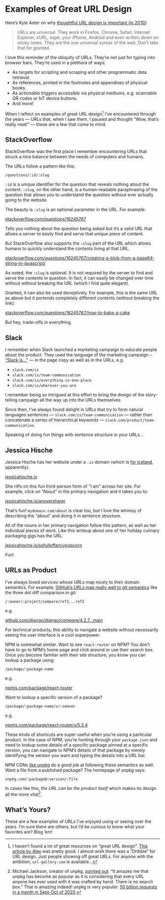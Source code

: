 # Examples of Great URL Design

Here’s Kyle Aster on why [thoughtful URL design is important (in 2010)](https://warpspire.com/posts/url-design/):

> URLs are universal. They work in Firefox, Chrome, Safari, Internet Explorer, cURL, wget, your iPhone, Android and even written down on sticky notes. They are the one universal syntax of the web. Don’t take that for granted.

I love this reminder of the ubiquity of URLs. They’re not just for typing into browser bars. They’re used in a plethora of ways:

- As targets for scripting and scraping and other programmatic data retrieval.
- As references, printed in the footnotes and appendixes of physical books.
- As actionable triggers accessible via physical mediums, e.g. scannable QR codes or IoT device buttons.
- And more!

When I reflect on examples of great URL design[^1] I’ve encountered through the years — URLs that, when I saw them, I paused and thought “Wow, that’s really neat!” — these are a few that come to mind.

## StackOverflow

StackOverflow was the first place I remember encountering URLs that struck a nice balance between the needs of computers and humans.

The URLs follow a pattern like this:

`/questions/:id/:slug`

`:id` is a unique identifier for the question that reveals nothing about the content. `:slug`, on the other hand, is a human-readable paraphrasing of the question that allows you to understand the question without ever actually going to the website.

The beauty is `:slug` is an optional parameter in the URL. For example:

[stackoverflow.com/questions/16245767](https://stackoverflow.com/questions/16245767)

Tells you nothing about the question being asked but it’s a valid URL that allows a server to easily find and serve that unique piece of content.

But StackOverflow also supports the `:slug` part of the URL which allows humans to quickly understand the contents living at that URL.

[stackoverflow.com/questions/16245767/creating-a-blob-from-a-base64-string-in-javascript/](https://stackoverflow.com/questions/16245767/creating-a-blob-from-a-base64-string-in-javascript/)

As noted, the `:slug` is optional. It is not required by the server to find and serve the contents in question. In fact, it can easily be changed over time without without breaking the URL (which I find quite elegant).

Granted, it can also be used deceptively. For example, this is the same URL as above but it portends completely different contents (without breaking the link):

[stackoverflow.com/questions/16245767/how-to-bake-a-cake](https://stackoverflow.com/questions/16245767/how-to-bake-a-cake)

But hey, trade-offs in everything.

## Slack

I remember when Slack launched a marketing campaign to educate people about the product. They used the language of the marketing campaign – [“Slack is...”](http://web.archive.org/web/20140212215308/slack.com/is) — in the page copy as well as in the URLs, e.g.

- `slack.com/is`
- `slack.com/is/team-communication`
- `slack.com/is/everything-in-one-place`
- `slack.com/is/wherever-you-are`

I remember being so intrigued at this effort to bring the design of the story-telling campaign all the way up into the URLs themselves.

Since then, I’ve always found delight in URLs that try to form natural languages sentences — `slack.com/is/team-communication` — rather than concatenate a series of hierarchical keywords — `slack.com/product/team-communication`.

Speaking of doing fun things with sentence structure in your URLs...

## Jessica Hische

Jessica Hische has her website under a `.is` domain (which is [for Iceland](https://en.wikipedia.org/wiki/.is), apparently).

[jessicahische.is](https://www.jessicahische.is)

She riffs on this fun third-person form of “I am” across her site. For example, click on “About” in the primary navigation and it takes you to:

[jessicahische.is/anoversharer](https://www.jessicahische.is/anoversharer)

That’s fun! `mydomain.com/about` is clear too, but I love the whimsy of describing the “about” and doing it in sentence structure.

All of the nouns in her primary navigation follow this pattern, as well as her individual pieces of work. Like this writeup about one of her holiday culinary packaging gigs has the URL:

[jessicahische.is/sofulloffancypopcorn](https://www.jessicahische.is/sofulloffancypopcorn)

Fun!

## URLs as Product

I’ve always loved services whose URLs map nicely to their domain semantics. For example, [GitHub’s URLs map really well to git semantics](https://www.quora.com/Which-sites-have-the-best-URL-design/answer/Simon-Willison) like the three dot diff comparison in git:

`/:owner/:project/compare/ref1...ref2`

e.g.

[github.com/django/django/compare/4.2.7...main](https://github.com/django/django/compare/4.2.7...main)

For technical products, this ability to navigate a website without necessarily seeing the user interface is a cool superpower.

NPM is somewhat similar. Want to see `react-router` on NPM? You don’t have to go to NPM’s home page and click around or use their search box. Once you become familiar with their site structure, you know you can lookup a package using:

`/package/:package-name`

e.g.

[npmjs.com/package/react-router](https://www.npmjs.com/package/react-router)

Want to lookup a specific version of a package?

`/package/:package-name/v/:semver`

e.g.

[npmjs.com/package/react-router/v/5.3.4](https://www.npmjs.com/package/react-router/v/5.3.4)

These kinds of shortcuts are super useful when you’re using a particular product. In the case of NPM, you’re hunting through your `package.json` and need to lookup some details of a specific package pinned at a specific version, you can navigate to NPM’s details of that package by merely identifying the version you want and typing the details into a URL bar.

NPM CDNs [like unpkg](https://unpkg.com/) do a good job at following these semantics as well. Want a file from a published package? The homepage of unpkg says:

`unpkg.com/:package@:version/:file`

In cases like this, _the URL can be the product itself_ which makes its design all the more vital[^2].

## What’s Yours?

These are a few examples of URLs I’ve enjoyed using or seeing over the years. I’m sure there are others, but I’d be curious to know what your favorites are? Blog ’em!

[^1]: I haven’t found a lot of great resources on “great URL design”. [This article by Alex](http://alexpounds.com/blog/2018/12/29/four-cool-urls) was pretty good. I almost wish there was a “Dribble” for URL design. Just people showing off great URLs. For anyone with the ambition, `url-gallery.com` is available…
[^2]: Michael Jackson, creator of unpkg, [pointed out](https://x.com/mjackson/status/1729551085554008417): “It amazes me that unpkg has become as popular as it is considering that every URL anyone has ever used with it was crafted by hand. There is no search box.” That is amazing indeed! unpkg is very popular: [50 billion requests in a month in Sept-Oct of 2020](https://x.com/mjackson/status/1315718264035573761?s=20).